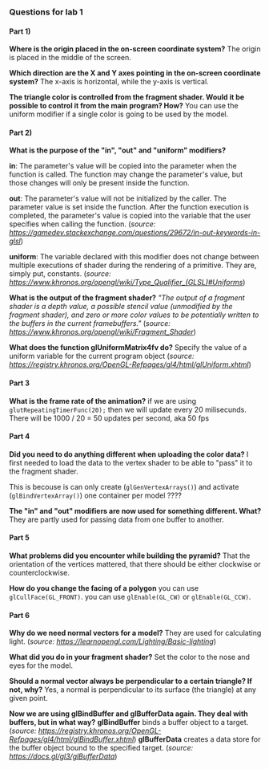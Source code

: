 ### Questions for lab 1

#### Part 1)

**Where is the origin placed in the on-screen coordinate system?**
The origin is placed in the middle of the screen. 

**Which direction are the X and Y axes pointing in the on-screen coordinate system?**
The x-axis is horizontal, while the y-axis is vertical.

**The triangle color is controlled from the fragment shader. Would it be possible to control it from the main program? How?**
You can use the uniform modifier if a single color is going to be used by the model. 



#### Part 2)

**What is the purpose of the "in", "out" and "uniform" modifiers?**

**in**: The parameter's value will be copied into the parameter when the function is called. The function may change the parameter's value, but those changes will only be present inside the function. 

**out**: The parameter's value will not be initialized by the caller. The parameter value is set inside the function. After the function execution is completed, the parameter's value is copied into the variable that the user specifies when calling the function. (*source: https://gamedev.stackexchange.com/questions/29672/in-out-keywords-in-glsl*)

**uniform**: The variable declared with this modifier does not change between multiple executions of shader during the rendering of a primitive. They are, simply put, constants. (*source: https://www.khronos.org/opengl/wiki/Type_Qualifier_(GLSL)#Uniforms*)


**What is the output of the fragment shader?**
*"The output of a fragment shader is a depth value, a possible stencil value (unmodified by the fragment shader), and zero or more color values to be potentially written to the buffers in the current framebuffers."* (*source: https://www.khronos.org/opengl/wiki/Fragment_Shader*)


**What does the function glUniformMatrix4fv do?**
Specify the value of a uniform variable for the current program object (*source: https://registry.khronos.org/OpenGL-Refpages/gl4/html/glUniform.xhtml*)


#### Part 3

**What is the frame rate of the animation?**
if we are using ```glutRepeatingTimerFunc(20);``` then we will update every 20 milisecunds. There will be 1000 / 20 = 50 updates per second, aka 50 fps



#### Part 4

**Did you need to do anything different when uploading the color data?**
I first needed to load the data to the vertex shader to be able to "pass" it to the fragment shader. 

This is becouse is can only create (```glGenVertexArrays()```) and activate (```glBindVertexArray()```) one container per model ????


**The "in" and "out" modifiers are now used for something different. What?**
They are partly used for passing data from one buffer to another. 



#### Part 5

**What problems did you encounter while building the pyramid?**
That the orientation of the vertices mattered, that there should be either clockwise or counterclockwise. 


**How do you change the facing of a polygon**
you can use ```glCullFace(GL_FRONT)```. you can use ```glEnable(GL_CW)``` or ```glEnable(GL_CCW)```. 
 


#### Part 6

**Why do we need normal vectors for a model?**
They are used for calculating light. (*source: https://learnopengl.com/Lighting/Basic-lighting*)


**What did you do in your fragment shader?**
Set the color to the nose and eyes for the model.


**Should a normal vector always be perpendicular to a certain triangle? If not, why?**
Yes, a normal is perpendicular to its surface (the triangle) at any given point.


**Now we are using glBindBuffer and glBufferData again. They deal with buffers, but in what way?**
**glBindBuffer** binds a buffer object to a target. (*source: https://registry.khronos.org/OpenGL-Refpages/gl4/html/glBindBuffer.xhtml*)
**glBufferData** creates a data store for the buffer object bound to the specified target. (*source: https://docs.gl/gl3/glBufferData*)